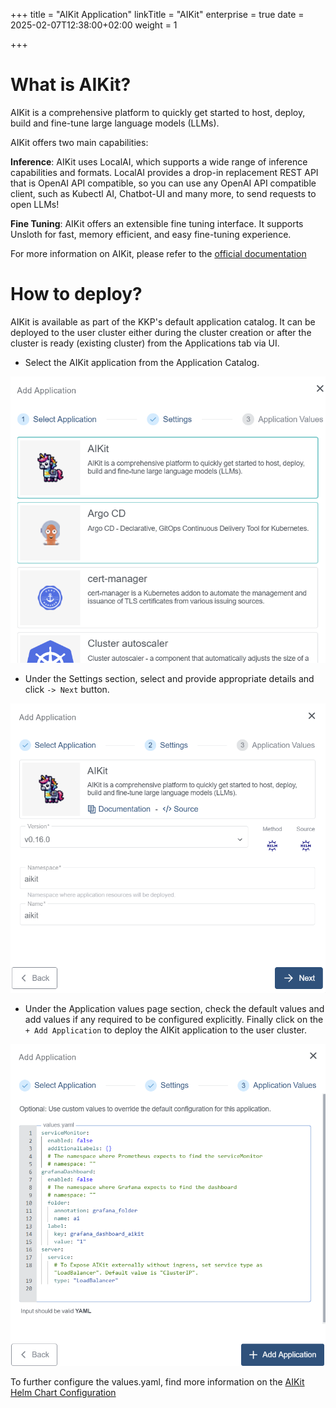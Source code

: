 +++
title = "AIKit Application"
linkTitle = "AIKit"
enterprise = true
date = 2025-02-07T12:38:00+02:00
weight = 1

+++

# What is AIKit?
AIKit is a comprehensive platform to quickly get started to host, deploy, build and fine-tune large language models (LLMs).

AIKit offers two main capabilities:

**Inference**: AIKit uses LocalAI, which supports a wide range of inference capabilities and formats. LocalAI provides a drop-in replacement REST API that is OpenAI API compatible, so you can use any OpenAI API compatible client, such as Kubectl AI, Chatbot-UI and many more, to send requests to open LLMs!

**Fine Tuning**: AIKit offers an extensible fine tuning interface. It supports Unsloth for fast, memory efficient, and easy fine-tuning experience.

For more information on AIKit, please refer to the [official documentation](https://sozercan.github.io/aikit/docs/)

# How to deploy?

AIKit is available as part of the KKP's default application catalog. 
It can be deployed to the user cluster either during the cluster creation or after the cluster is ready (existing cluster) from the Applications tab via UI.

* Select the AIKit application from the Application Catalog.

![Select AIKit Application](01-select-application-aikit-app.png)

* Under the Settings section, select and provide appropriate details and click `-> Next` button.

![Settings for AIKit Application](02-settings-aikit-app.png)

* Under the Application values page section, check the default values and add values if any required to be configured explicitly. Finally click on the `+ Add Application` to deploy the AIKit application to the user cluster.

![Application Values for AIKit Application](03-applicationvalues-aikit-app.png)

To further configure the values.yaml, find more information on the [AIKit Helm Chart Configuration](https://github.com/sozercan/aikit/tree/main/charts/aikit)